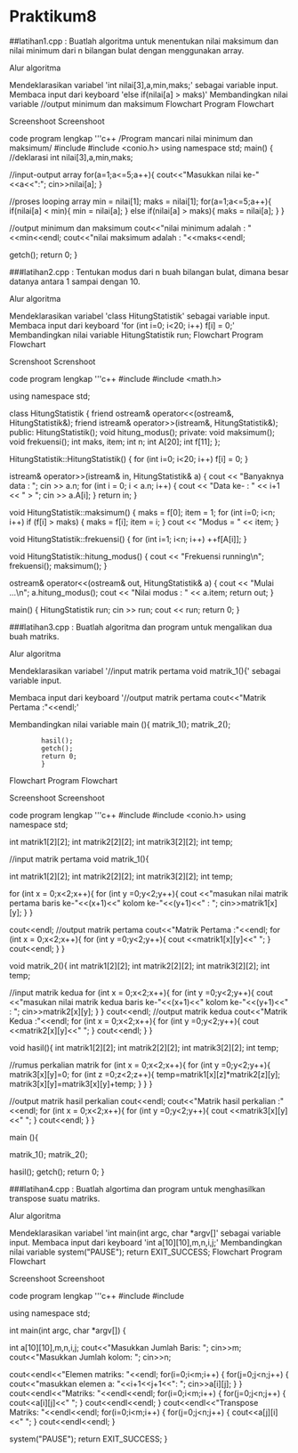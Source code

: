 # Praktikum8


##latihan1.cpp : Buatlah algoritma untuk menentukan nilai maksimum dan nilai minimum dari n bilangan bulat dengan menggunakan array.

Alur algoritma

Mendeklarasikan variabel 'int nilai[3],a,min,maks;' sebagai variable input.
Membaca input dari keyboard 'else if(nilai[a] > maks)'
Membandingkan nilai variable //output minimum dan maksimum
Flowchart Program Flowchart

Screenshoot Screenshoot

code program lengkap '''c++ /Program mancari nilai minimum dan maksimum/ #include #include <conio.h> using namespace std; main() { //deklarasi int nilai[3],a,min,maks;

//input-output array for(a=1;a<=5;a++){ cout<<"Masukkan nilai ke-"<<a<<":"; cin>>nilai[a]; }

//proses looping array min = nilai[1]; maks = nilai[1]; for(a=1;a<=5;a++){ if(nilai[a] < min){ min = nilai[a]; } else if(nilai[a] > maks){ maks = nilai[a]; } }

//output minimum dan maksimum cout<<"nilai minimum adalah : "<<min<<endl; cout<<"nilai maksimum adalah : "<<maks<<endl;

getch(); return 0; }

###latihan2.cpp : Tentukan modus dari n buah bilangan bulat, dimana besar datanya antara 1 sampai dengan 10.

Alur algoritma

Mendeklarasikan variabel 'class HitungStatistik' sebagai variable input.
Membaca input dari keyboard 'for (int i=0; i<20; i++) f[i] = 0;'
Membandingkan nilai variable HitungStatistik run;
Flowchart Program Flowchart

Screnshoot Screnshoot

code program lengkap '''c++ #include #include <math.h>

using namespace std;

class HitungStatistik { friend ostream& operator<<(ostream&, HitungStatistik&); friend istream& operator>>(istream&, HitungStatistik&); public: HitungStatistik(); void hitung_modus(); private: void maksimum(); void frekuensi(); int maks, item; int n; int A[20]; int f[11]; };

HitungStatistik::HitungStatistik() { for (int i=0; i<20; i++) f[i] = 0; }

istream& operator>>(istream& in, HitungStatistik& a) { cout << "Banyaknya data : "; cin >> a.n; for (int i = 0; i < a.n; i++) { cout << "Data ke- : " << i+1 << " > "; cin >> a.A[i]; } return in; }

void HitungStatistik::maksimum() { maks = f[0]; item = 1; for (int i=0; i<n; i++) if (f[i] > maks) { maks = f[i]; item = i; } cout << "Modus = " << item; }

void HitungStatistik::frekuensi() { for (int i=1; i<n; i++) ++f[A[i]]; }

void HitungStatistik::hitung_modus() { cout << "Frekuensi running\n"; frekuensi(); maksimum(); }

ostream& operator<<(ostream& out, HitungStatistik& a) { cout << "Mulai ...\n"; a.hitung_modus(); cout << "Nilai modus : " << a.item; return out; }

main() { HitungStatistik run; cin >> run; cout << run; return 0; }

###latihan3.cpp : Buatlah algoritma dan program untuk mengalikan dua buah matriks.

Alur algoritma

Mendeklarasikan variabel '//input matrik pertama void matrik_1(){' sebagai variable input.

Membaca input dari keyboard '//output matrik pertama cout<<"Matrik Pertama :"<<endl;'

Membandingkan nilai variable main (){ matrik_1(); matrik_2();

 			hasil();
 			getch();
 			return 0;
 			}
Flowchart Program Flowchart

Screenshoot Screenshoot

code program lengkap '''c++ #include #include <conio.h> using namespace std;

int matrik1[2][2]; int matrik2[2][2]; int matrik3[2][2]; int temp;

//input matrik pertama void matrik_1(){

int matrik1[2][2]; int matrik2[2][2]; int matrik3[2][2]; int temp;

for (int x = 0;x<2;x++){ for (int y =0;y<2;y++){ cout <<"masukan nilai matrik pertama baris ke-"<<(x+1)<<" kolom ke-"<<(y+1)<<" : "; cin>>matrik1[x][y]; } }

cout<<endl; //output matrik pertama cout<<"Matrik Pertama :"<<endl; for (int x = 0;x<2;x++){ for (int y =0;y<2;y++){ cout <<matrik1[x][y]<<" "; } cout<<endl; } }

void matrik_2(){ int matrik1[2][2]; int matrik2[2][2]; int matrik3[2][2]; int temp;

//input matrik kedua for (int x = 0;x<2;x++){ for (int y =0;y<2;y++){ cout <<"masukan nilai matrik kedua baris ke-"<<(x+1)<<" kolom ke-"<<(y+1)<<" : "; cin>>matrik2[x][y]; } } cout<<endl; //output matrik kedua cout<<"Matrik Kedua :"<<endl; for (int x = 0;x<2;x++){ for (int y =0;y<2;y++){ cout <<matrik2[x][y]<<" "; } cout<<endl; } }

void hasil(){ int matrik1[2][2]; int matrik2[2][2]; int matrik3[2][2]; int temp;

//rumus perkalian matrik for (int x = 0;x<2;x++){ for (int y =0;y<2;y++){ matrik3[x][y]=0; for (int z =0;z<2;z++){ temp=matrik1[x][z]*matrik2[z][y]; matrik3[x][y]=matrik3[x][y]+temp; } } }

//output matrik hasil perkalian cout<<endl; cout<<"Matrik hasil perkalian :"<<endl; for (int x = 0;x<2;x++){ for (int y =0;y<2;y++){ cout <<matrik3[x][y]<<" "; } cout<<endl; } }

main (){

matrik_1(); matrik_2();

hasil(); getch(); return 0; }

###latihan4.cpp : Buatlah algortima dan program untuk menghasilkan transpose suatu matriks.

Alur algoritma

Mendeklarasikan variabel 'int main(int argc, char *argv[]' sebagai variable input.
Membaca input dari keyboard 'int a[10][10],m,n,i,j;'
Membandingkan nilai variable system("PAUSE"); return EXIT_SUCCESS;
Flowchart Program Flowchart

Screenshoot Screenshoot

code program lengkap '''c++ #include #include

using namespace std;

int main(int argc, char *argv[]) {

int a[10][10],m,n,i,j; cout<<"Masukkan Jumlah Baris: "; cin>>m; cout<<"Masukkan Jumlah kolom: "; cin>>n;

cout<<endl<<"Elemen matriks: "<<endl; for(i=0;i<m;i++) { for(j=0;j<n;j++) { cout<<"masukkan elemen a: "<<i+1<<j+1<<": "; cin>>a[i][j]; } } cout<<endl<<"Matriks: "<<endl<<endl; for(i=0;i<m;i++) { for(j=0;j<n;j++) { cout<<a[i][j]<<" "; } cout<<endl<<endl; } cout<<endl<<"Transpose Matriks: "<<endl<<endl; for(i=0;i<m;i++) { for(j=0;j<n;j++) { cout<<a[j][i]<<" "; } cout<<endl<<endl; }

system("PAUSE"); return EXIT_SUCCESS; }
